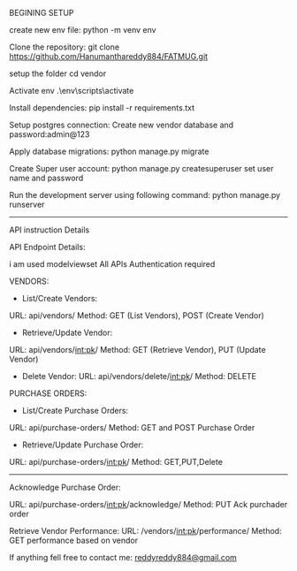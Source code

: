 BEGINING SETUP

create new env file:
python -m venv env

Clone the repository:
git clone https://github.com/Hanumanthareddy884/FATMUG.git

setup the folder cd vendor

Activate env
.\env\scripts\activate

Install dependencies:
pip install -r requirements.txt

Setup postgres connection:
Create new vendor database and password:admin@123

Apply database migrations:
python manage.py migrate

Create Super user account:
python manage.py createsuperuser
set user name and password

Run the development server using following command:
python manage.py runserver

----------------------------------------------
API instruction Details

API Endpoint Details:

i am used modelviewset
All APIs Authentication required

VENDORS:

* List/Create Vendors:

URL: api/vendors/
Method: GET (List Vendors), POST (Create Vendor)

* Retrieve/Update Vendor:

URL: api/vendors/<int:pk>/
Method: GET (Retrieve Vendor), PUT (Update Vendor)

* Delete Vendor:
URL: api/vendors/delete/<int:pk>/
Method: DELETE


PURCHASE ORDERS:

* List/Create Purchase Orders:

URL: api/purchase-orders/
Method: GET and POST Purchase Order

* Retrieve/Update Purchase Order:

URL: api/purchase-orders/<int:pk>/
Method: GET,PUT,Delete

--------------------------------------------

Acknowledge Purchase Order:

URL: api/purchase-orders/<int:pk>/acknowledge/
Method: PUT Ack purchader order

Retrieve Vendor Performance:
URL: /vendors/<int:pk>/performance/
Method: GET performance based on vendor

If anything fell free to contact me: reddyreddy884@gmail.com